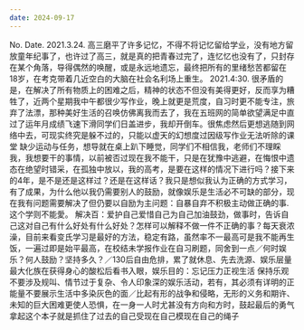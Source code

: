```yaml
---
date: 2024-09-17
---
```


No.
Date.
2021.3.24.
高三磨平了许多记忆，不得不将记忆留给学业，没有地方留放童年纪事了，也许过了高三，就是真的把青春过完了，连忆忆也没有了，只封存在某个角落，导得偶然的唤醒，或是永远地遗忘，最终把所有的里绪愁苦都留在18岁，在考克带着几近空白的大脑在社会名利场上重生。
2021.4:30.
很矛盾的是，在解决了所有物质上的困难之后，精神的状态不但没有美得更好，反而享为糟牲了，近两个星期我中午都很少写作业，晚上就更是荒度，自习时更不能专注，旅弃了法漂，那种美好生活的召唤仿佛离我而去了，我在五班网的简单欲望满足中直过了运年月成绩飞速下滑同学们日盖进步，我却开倒车。很焦虑然后更想逃随到网络中去，可现实终究是躲不过的，只能以虚天的幻想度过因级写作业无法听除的课堂 缺少运动与任务，想导就在桌上趴下睡觉，同学们不相信我，老师们不理睬我，我想要干的事情，以前被否过现在我不能干，只是在犹豫中逃避，在悔恨中遗态在绝望时错采，在孤独中放以，我的高考，是要在这样的情况下进行吗？接下来的4年，是不是还是这样过？还是在这样话？我只是想似我认为正确的方式学习，有了成果，为什么他以我仍需要别人的鼓励，就像娱乐是生活必不可缺的部分，现在我有问题需要解决了但仍要以自励为主问题：自暴自弃不积极主动做正确的事.这个学则不能愛。
解决百：爱护自己爱惜自己为自己加油鼓劲，做事时，告诉自己这对自己有什么好处有什么好处？怎样可以解释不做一件不正确的事？每天衰浓澡，目前来看变氏学习是最好的方法，稳定有路，虽然率不一最高可是我不能再生饭，一遍过即是始平最高，在校结未学报作业在自习刷题，同舍到一点／何时娱乐？何人鼓励？坚持多久？／130后自由危排，累了就休息、先去洗源、娱乐层量最大化族在获得身心的酸松后看书入眼，娱乐目的：忘记压力正视生活 保持乐观 不要涉及规叫、情节过于复杂、令人印象深的娱乐活动，若有，其必须有详明的正能量不要展示生活中多染灰色的面／比起有形的战争和侵略，无形的义务和期许、未知的巨大困难更使人恐惧，在一身一人时尤甚没有方向和方时，鼓起最后的勇气拿起这个本子就是抓住了过去的自己受现在自己模现在自己的绳子
